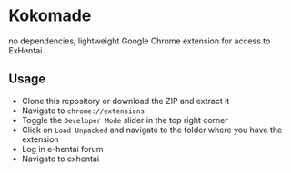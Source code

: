 # Kokomade

no dependencies, lightweight Google Chrome extension for access to ExHentai.

## Usage

* Clone this repository or download the ZIP and extract it
* Navigate to `chrome://extensions`
* Toggle the `Developer Mode` slider in the top right corner
* Click on `Load Unpacked` and navigate to the folder where you have the extension
* Log in e-hentai forum
* Navigate to exhentai
